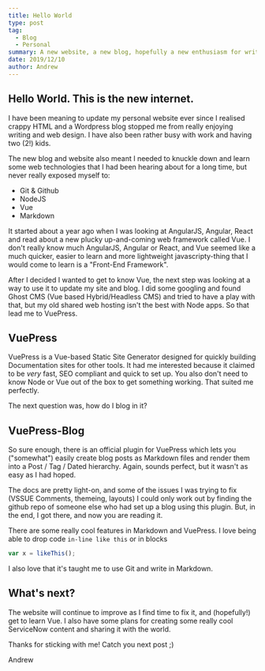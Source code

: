 ```yaml
---
title: Hello World
type: post
tag: 
  - Blog
  - Personal
summary: A new website, a new blog, hopefully a new enthusiasm for writing!
date: 2019/12/10
author: Andrew
---
```


## Hello World. This is the new internet.

I have been meaning to update my personal website ever since I realised crappy HTML and a Wordpress blog stopped me from really enjoying writing and web design. I have also been rather busy with work and having two (2!) kids.

<!-- more -->

The new blog and website also meant I needed to knuckle down and learn some web technologies that I had been hearing about for a long time, but never really exposed myself to: 
- Git & Github
- NodeJS 
- Vue
- Markdown

It started about a year ago when I was looking at AngularJS, Angular, React and read about a new plucky up-and-coming web framework called Vue. I don't really know much AngularJS, Angular or React, and Vue seemed like a much quicker, easier to learn and more lightweight javascripty-thing that I would come to learn is a "Front-End Framework". 

After I decided I wanted to get to know Vue, the next step was looking at a way to use it to update my site and blog. I did some googling and found Ghost CMS (Vue based Hybrid/Headless CMS) and tried to have a play with that, but my old shared web hosting isn't the best with Node apps. So that lead me to VuePress. 

## VuePress
VuePress is a Vue-based Static Site Generator designed for quickly building Documentation sites for other tools. It had me interested because it claimed to be *very* fast, SEO compliant and quick to set up. You also don't need to know Node or Vue out of the box to get something working. That suited me perfectly.

The next question was, how do I blog in it?

## VuePress-Blog
So sure enough, there is an official plugin for VuePress which lets you ("somewhat") easily create blog posts as Markdown files and render them into a Post / Tag / Dated hierarchy. Again, sounds perfect, but it wasn't as easy as I had hoped. 

The docs are pretty light-on, and some of the issues I was trying to fix (VSSUE Comments, themeing, layouts) I could only work out by finding the github repo of someone else who had set up a blog using this plugin. But, in the end, I got there, and now you are reading it. 

There are some really cool features in Markdown and VuePress. I love being able to drop code `in-line like this` or in blocks 
```javascript
var x = likeThis();
```
I also love that it's taught me to use Git and write in Markdown.

## What's next?

The website will continue to improve as I find time to fix it, and (hopefully!) get to learn Vue. I also have some plans for creating some really cool ServiceNow content and sharing it with the world.

Thanks for sticking with me! Catch you next post ;)
  
  Andrew